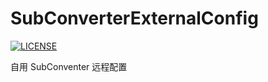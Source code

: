 # SubConverterExternalConfig

[![LICENSE](https://img.shields.io/badge/license-Anti%20996-blue.svg)](https://github.com/996icu/996.ICU/blob/master/LICENSE)

自用 SubConventer 远程配置
